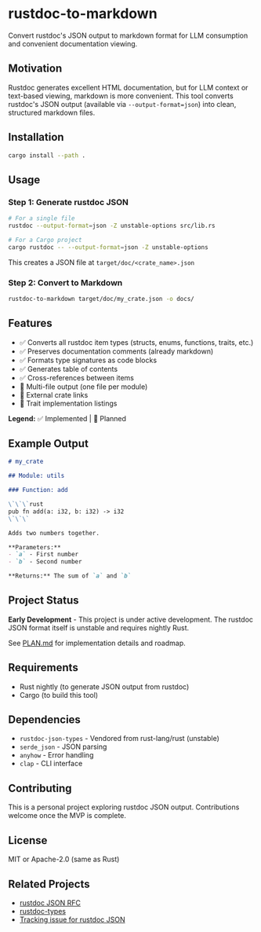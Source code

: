 # rustdoc-to-markdown

Convert rustdoc's JSON output to markdown format for LLM consumption and convenient documentation viewing.

## Motivation

Rustdoc generates excellent HTML documentation, but for LLM context or text-based viewing, markdown is more convenient. This tool converts rustdoc's JSON output (available via `--output-format=json`) into clean, structured markdown files.

## Installation

```bash
cargo install --path .
```

## Usage

### Step 1: Generate rustdoc JSON

```bash
# For a single file
rustdoc --output-format=json -Z unstable-options src/lib.rs

# For a Cargo project
cargo rustdoc -- --output-format=json -Z unstable-options
```

This creates a JSON file at `target/doc/<crate_name>.json`

### Step 2: Convert to Markdown

```bash
rustdoc-to-markdown target/doc/my_crate.json -o docs/
```

## Features

- ✅ Converts all rustdoc item types (structs, enums, functions, traits, etc.)
- ✅ Preserves documentation comments (already markdown)
- ✅ Formats type signatures as code blocks
- ✅ Generates table of contents
- ✅ Cross-references between items
- 🚧 Multi-file output (one file per module)
- 🚧 External crate links
- 🚧 Trait implementation listings

**Legend:** ✅ Implemented | 🚧 Planned

## Example Output

```markdown
# my_crate

## Module: utils

### Function: add

\`\`\`rust
pub fn add(a: i32, b: i32) -> i32
\`\`\`

Adds two numbers together.

**Parameters:**
- `a` - First number
- `b` - Second number

**Returns:** The sum of `a` and `b`
```

## Project Status

**Early Development** - This project is under active development. The rustdoc JSON format itself is unstable and requires nightly Rust.

See [PLAN.md](PLAN.md) for implementation details and roadmap.

## Requirements

- Rust nightly (to generate JSON output from rustdoc)
- Cargo (to build this tool)

## Dependencies

- `rustdoc-json-types` - Vendored from rust-lang/rust (unstable)
- `serde_json` - JSON parsing
- `anyhow` - Error handling
- `clap` - CLI interface

## Contributing

This is a personal project exploring rustdoc JSON output. Contributions welcome once the MVP is complete.

## License

MIT or Apache-2.0 (same as Rust)

## Related Projects

- [rustdoc JSON RFC](https://rust-lang.github.io/rfcs/2963-rustdoc-json.html)
- [rustdoc-types](https://github.com/rust-lang/rust/tree/master/src/rustdoc-json-types)
- [Tracking issue for rustdoc JSON](https://github.com/rust-lang/rust/issues/76578)
